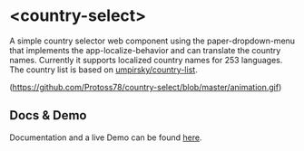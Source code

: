 # \<country-select\>

A simple country selector web component using the paper-dropdown-menu that implements the app-localize-behavior and can translate the country names. Currently it supports localized country names for 253 languages. The country list is based on [umpirsky/country-list](https://github.com/umpirsky/country-list).

(https://github.com/Protoss78/country-select/blob/master/animation.gif)

## Docs & Demo

Documentation and a live Demo can be found [here](https://protoss78.github.io/country-select/components/country-select/).


